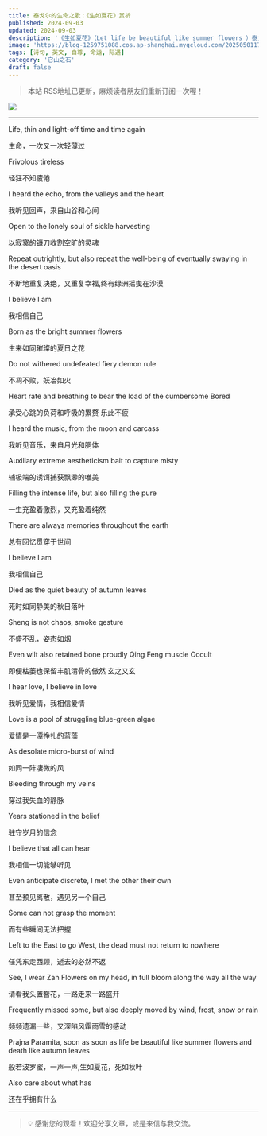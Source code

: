 ```yaml
---
title: 泰戈尔的生命之歌：《生如夏花》赏析
published: 2024-09-03
updated: 2024-09-03
description: '《生如夏花》（Let life be beautiful like summer flowers ）泰戈尔写的诗歌，收录在《飞鸟集》。'
image: 'https://blog-1259751088.cos.ap-shanghai.myqcloud.com/20250501173018725.png?imageSlim'
tags: [诗句, 英文, 自尊, 命运, 际遇]
category: '它山之石'
draft: false
---
```


> 本站 RSS地址已更新，麻烦读者朋友们重新订阅一次喔！

![](https://blog-1259751088.cos.ap-shanghai.myqcloud.com/20250104155810611.png?imageSlim)

---

Life, thin and light-off time and time again

生命，一次又一次轻薄过

Frivolous tireless

轻狂不知疲倦

I heard the echo, from the valleys and the heart

我听见回声，来自山谷和心间

Open to the lonely soul of sickle harvesting

以寂寞的镰刀收割空旷的灵魂

Repeat outrightly, but also repeat the well-being of eventually swaying in the desert oasis

不断地重复决绝，又重复幸福,终有绿洲摇曳在沙漠

I believe I am

我相信自己

Born as the bright summer flowers

生来如同璀璨的夏日之花

Do not withered undefeated fiery demon rule

不凋不败，妖冶如火

Heart rate and breathing to bear the load of the cumbersome Bored

承受心跳的负荷和呼吸的累赘 乐此不疲

I heard the music, from the moon and carcass

我听见音乐，来自月光和胴体

Auxiliary extreme aestheticism bait to capture misty

辅极端的诱饵捕获飘渺的唯美

Filling the intense life, but also filling the pure

一生充盈着激烈，又充盈着纯然

There are always memories throughout the earth

总有回忆贯穿于世间

I believe I am

我相信自己

Died as the quiet beauty of autumn leaves

死时如同静美的秋日落叶

Sheng is not chaos, smoke gesture

不盛不乱，姿态如烟

Even wilt also retained bone proudly Qing Feng muscle Occult

即便枯萎也保留丰肌清骨的傲然 玄之又玄

I hear love, I believe in love

我听见爱情，我相信爱情

Love is a pool of struggling blue-green algae

爱情是一潭挣扎的蓝藻

As desolate micro-burst of wind

如同一阵凄微的风

Bleeding through my veins

穿过我失血的静脉

Years stationed in the belief

驻守岁月的信念

I believe that all can hear

我相信一切能够听见

Even anticipate discrete, I met the other their own

甚至预见离散，遇见另一个自己

Some can not grasp the moment

而有些瞬间无法把握

Left to the East to go West, the dead must not return to nowhere

任凭东走西顾，逝去的必然不返

See, I wear Zan Flowers on my head, in full bloom along the way all the way

请看我头置簪花，一路走来一路盛开

Frequently missed some, but also deeply moved by wind, frost, snow or rain

频频遗漏一些，又深陷风霜雨雪的感动

Prajna Paramita, soon as soon as life be beautiful like summer flowers and death like autumn leaves

般若波罗蜜，一声一声,生如夏花，死如秋叶

Also care about what has

还在乎拥有什么

---

> 💡 感谢您的观看！欢迎分享文章，或是来信与我交流。